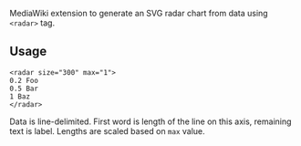 MediaWiki extension to generate an SVG radar chart from data using `<radar>` tag.

## Usage

```
<radar size="300" max="1">
0.2 Foo
0.5 Bar
1 Baz
</radar>
```

Data is line-delimited. First word is length of the line on this axis,
remaining text is label. Lengths are scaled based on `max` value.
